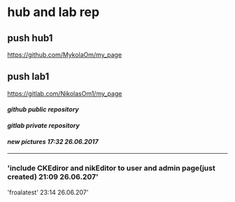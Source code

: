 # hub and lab rep
## push hub1
https://github.com/MykolaOm/my_page 
## push lab1
https://gitlab.com/NikolasOm1/my_page

#### *github public repository*
#### *gitlab private repository*
#### *new pictures 17:32 26.06.2017*
      
      
  ***  
 ### 'include CKEdiror and nikEditor to user and admin page(just created) 21:09 26.06.207' 
 'froalatest' 23:14 26.06.207' 
